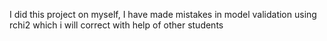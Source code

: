 I did this project on myself, I have made mistakes in model validation using rchi2 which i will correct with help of other students
